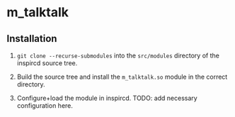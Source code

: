 # m_talktalk

## Installation

1. `git clone --recurse-submodules` into the `src/modules` directory of the inspircd source tree.

2. Build the source tree and install the `m_talktalk.so` module in the correct directory.

3. Configure+load the module in inspircd. TODO: add necessary configuration here.
